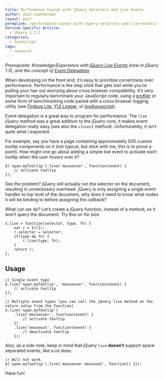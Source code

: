 ```yaml
---
title: Performance Caveat with jQuery Selectors and Live Events
author: Zach Leatherman
layout: post
permalink: /performance-caveat-with-jquery-selectors-and-live-events/
Version Specific Article:
  - jQuery 1.3.2
categories:
  - JavaScript
tags:
  - research
---
```


*Prerequisite: Knowledge/Experience with [jQuery Live Events][1] (new in jQuery 1.3), and the concept of [Event Delegation][2].*

 [1]: http://docs.jquery.com/Events/live
 [2]: http://icant.co.uk/sandbox/eventdelegation/

When developing on the front end, it’s easy to prioritize correctness over performance. Performance is the step child that gets lost while you’re pulling your hair out worrying about cross browser compatibility. It’s very important to regularly benchmark your JavaScript code, using a [profiler][3] or some form of benchmarking code paired with a cross browser logging utility (see [Firebug Lite][4], [YUI Logger][5], or [log4javascript][6]).

 [3]: http://getfirebug.com/js.html
 [4]: http://getfirebug.com/lite.html
 [5]: http://developer.yahoo.com/yui/logger/
 [6]: http://log4javascript.org/

Event delegation is a great way to program for performance. The `live` jQuery method was a great addition to the jQuery core, it makes event delegation really easy (see also the `closest` method). Unfortunately, it isn’t quite what I expected.

For example, say you have a page containing approximately 500 custom tooltip components on it (not typical, but stick with me, this is to prove a point). How might one go about adding a simple live event to activate each tooltip when the user hovers over it?

    $('span.myTooltip').live('mouseover', function(event) {
        // activate tooltip
    });

See the problem? jQuery will actually run the selector on the document, resulting in unnecessary overhead. jQuery is only assigning a single event handler to top level of the document, why does it need to know what nodes it will be binding to before assigning the callback?

What can we do? Let’s create a jQuery function, instead of a method, so it won’t query the document. Try this on for size:

    $.live = function(selector, type, fn) {
        var r = $([]);
        r.selector = selector;
        if(type && fn) {
            r.live(type, fn);
        }
        return r;
    };

## Usage

    // Single event type
    $.live('span.myTooltip', 'mouseover', function(event) {
        // activate tooltip
    });
     
    // Multiple event types (you can call the jQuery live method on the return value from the function)
    $.live('span.myTooltip')
        .live('mouseover', function(event) {
            // activate tooltip
        })
        .live('mouseout', function(event) {
            // deactivate tooltip
        });

Also, as a side note, keep in mind that jQuery `live` **doesn’t** support space separated events, like `bind` does.

    // Will not work.
    $('span.myTooltip').live('mouseover mouseout', function() {});

Have fun!
